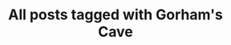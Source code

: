---
layout: tag
title: "All posts tagged with Gorham's Cave"
permalink: /weblog/tags/gorham-s-cave/
taxonomy: Gorham's Cave
---